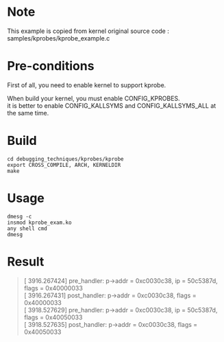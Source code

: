 # Note
This example is copied from kernel original source code : samples/kprobes/kprobe_example.c

# Pre-conditions
First of all, you need to enable kernel to support kprobe.  

When build your kernel, you must enable CONFIG_KPROBES.   
it is better to enable CONFIG_KALLSYMS and CONFIG_KALLSYMS_ALL at the same time.

# Build
` cd debugging_techniques/kprobes/kprobe `  
` export CROSS_COMPILE, ARCH, KERNELDIR `  
` make `

# Usage
` dmesg -c `  
` insmod kprobe_exam.ko `  
` any shell cmd `  
` dmesg `

# Result
> [ 3916.267424] pre_handler: p->addr = 0xc0030c38, ip = 50c5387d, flags = 0x40000033  
> [ 3916.267431] post_handler: p->addr = 0xc0030c38, flags = 0x40000033  
> [ 3918.527629] pre_handler: p->addr = 0xc0030c38, ip = 50c5387d, flags = 0x40050033  
> [ 3918.527635] post_handler: p->addr = 0xc0030c38, flags = 0x40050033  